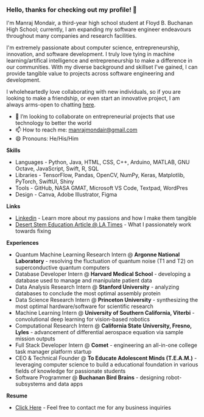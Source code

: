 ### Hello, thanks for checking out my profile! 👋

I'm Manraj Mondair, a third-year high school student at Floyd B. Buchanan High School; currently, I am expanding my software engineer endeavours throughout many companies and research facilities.

I'm extremely passionate about computer science, entrepreneurship, innovation, and software development. I truly love tying in machine learning/artifical intelligence and entrepreneurship to make a difference in our communities. With my diverse background and skillset I've gained, I can provide tangible value to projects across software engineering and development.

I wholeheartedly love collaborating with new individuals, so if you are looking to make a friendship, or even start an innovative project, I am always arms-open to chatting [here](https://calendly.com/manraj-mondair/30min).

- 🤝 I’m looking to collaborate on entrepreneurial projects that use technology to better the world
- 📫 How to reach me: manrajmondair@gmail.com
- 😄 Pronouns: He/His/Him

**Skills**
- Languages - Python, Java, HTML, CSS, C++, Arduino, MATLAB, GNU Octave, JavaScript, Swift, R, SQL
- Libraries - TensorFlow, Pandas, OpenCV, NumPy, Keras, Matplotlib, PyTorch, SwiftUI, Shiny
- Tools - GitHub, NASA GMAT, Microsoft VS Code, Textpad, WordPres
- Design - Canva, Adobe Illustrator, Figma

**Links**
- [Linkedin](https://www.linkedin.com/in/manrajmondair/) - Learn more about my passions and how I make them tangible
- [Desert Stem Education Article @ LA Times](https://highschool.latimes.com/buchanan-high-school/halted-stem-growth-desert-education/) - What I passionately work towards fixing

**Experiences**
- Quantum Machine Learning Research Intern @ **Argonne National Laboratory** - resolving the fluctuation of quantum noise (T1 and T2) on superconductive quantum computers
- Database Developer Intern @ **Harvard Medical School** - developing a database used to manage and manipulate patient data
- Data Analysis Research Intern @ **Stanford University** - analyzing databases to conclude the most optimal assembly protein
- Data Science Research Intern @ **Princeton University** - synthesizing the most optimal hardware/software for scientific research
- Machine Learning Intern @ **University of Southern California, Viterbi** - convolutional deep learning for vision-based robotics
- Computational Research Intern @ **California State University, Fresno, Lyles** - advancement of differential aerospace equation via sample mission outputs 
- Full Stack Developer Intern @ **Comet** - engineering an all-in-one college task manager platform startup 
- CEO & Technical Founder @ **To Educate Adolescent Minds (T.E.A.M.)** - leveraging computer science to build a educational foundation in various fields of knowledge for passionate students
- Software Programmer @ **Buchanan Bird Brains** - designing robot-subsystems and data apps

**Resume**
- [Click Here](https://drive.google.com/file/d/1oeoKLqV7dZJvmomiXdee9lHlo59iKm-Q/view?usp=sharing) - Feel free to contact me for any business inquiries
